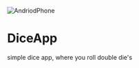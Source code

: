 ![AndriodPhone](https://user-images.githubusercontent.com/78474460/106961041-af840000-6745-11eb-8243-200963fc9afa.PNG)
# DiceApp
 simple dice app, where you roll double die's 
